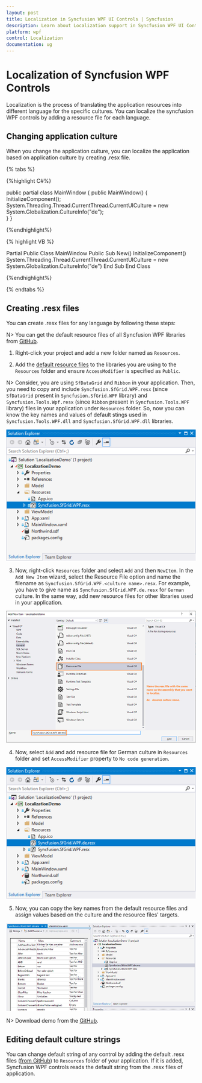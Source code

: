 ```yaml
---
layout: post
title: Localization in Syncfusion WPF UI Controls | Syncfusion
description: Learn about Localization support in Syncfusion WPF UI Contorls using .RESX files and also explains editing default strings of WPF controls.
platform: wpf
control: Localization
documentation: ug
---
```


# Localization of Syncfusion WPF Controls

Localization is the process of translating the application resources into different language for the specific cultures. You can localize the syncfusion WPF controls by adding a resource file for each language.

## Changing application culture

When you change the application culture, you can localize the application based on application culture by creating .resx file.

{% tabs %}

{%highlight C#%}

public partial class MainWindow
{
    public MainWindow() 
    {     
        InitializeComponent();  
        System.Threading.Thread.CurrentThread.CurrentUICulture = new System.Globalization.CultureInfo("de");   
    }
} 
 
{%endhighlight%}

{% highlight VB %}

Partial Public Class MainWindow
    Public Sub New()
        InitializeComponent()
        System.Threading.Thread.CurrentThread.CurrentUICulture = new System.Globalization.CultureInfo("de")
    End Sub
End Class

{%endhighlight%}

{% endtabs %}


## Creating .resx files

You can create .resx files for any language by following these steps:

N> You can get the default resource files of all Syncfusion WPF libraries from [GitHub](https://github.com/syncfusion/wpf-controls-localization-resx-files).

1) Right-click your project and add a new folder named as `Resources`. 

2) Add the [default resource files](https://github.com/syncfusion/wpf-controls-localization-resx-files) to the libraries you are using to the `Resources` folder and ensure `AccessModifier` is specified as `Public`. 

N> Consider, you are using `SfDataGrid` and `Ribbon` in your application. Then, you need to copy and include `Syncfusion.SfGrid.WPF.resx` (since `SfDataGrid` present in `Syncfusion.SfGrid.WPF` library) and `Syncfusion.Tools.Wpf.resx` (since `Ribbon` present in `Syncfusion.Tools.WPF` library) files in your application under `Resources` folder. So, now you can know the key names and values of default stings used in `Syncfusion.Tools.WPF.dll` and `Syncfusion.SfGrid.WPF.dll` libraries.    

![WPF DataGrid Localization](localization-images/wpf-default-resx-file.png)

3) Now, right-click `Resources` folder and select `Add` and then `NewItem`. In the `Add New Item` wizard, select the Resource File option and name the filename as `Syncfusion.SfGrid.WPF.<culture name>.resx`. For example, you have to give name as `Syncfusion.SfGrid.WPF.de.resx` for `German` culture. In the same way, add new resource files for other libraries used in your application.

![WPF Control Localization](localization-images/wpf-adding-resource-file.png)

4) Now, select `Add` and add resource file for German culture in `Resources` folder and set `AccessModifier` property to `No code generation`.  

![WPF Control Localization using RESX file](localization-images/wpf-resx-file-to-localize.png)


5) Now, you can copy the key names from the default resource files and assign values based on the culture and the resource files' targets. 

![WPF DataGrid Localized RESX file](localization-images/wpf-localized-resx-file.png)

N> Download demo from the [GitHub](https://github.com/SyncfusionExamples/wpf-datagrid-localization).

## Editing default culture strings

You can change default string of any control by adding the default .resx files ([from GitHub](https://github.com/syncfusion/wpf-controls-localization-resx-files)) to `Resources` folder of your application. If it is added, Syncfusion WPF controls reads the default string from the .resx files of application. 
